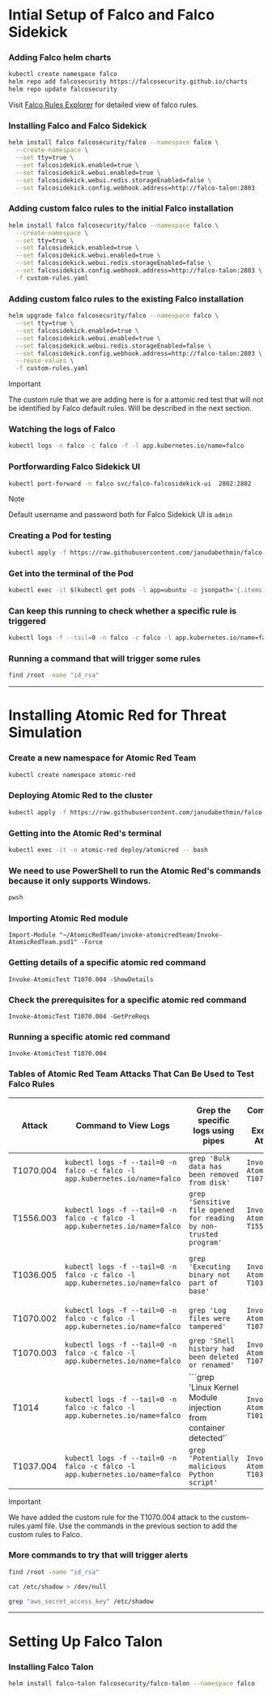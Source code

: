 # Intial Setup of Falco and Falco Sidekick

### Adding Falco helm charts
```sh
kubectl create namespace falco
helm repo add falcosecurity https://falcosecurity.github.io/charts
helm repo update falcosecurity
```

Visit [Falco Rules Explorer](https://thomas.labarussias.fr/falco-rules-explorer/) for detailed view of falco rules.

### Installing Falco and Falco Sidekick
```sh
helm install falco falcosecurity/falco --namespace falco \
  --create-namespace \
  --set tty=true \
  --set falcosidekick.enabled=true \
  --set falcosidekick.webui.enabled=true \
  --set falcosidekick.webui.redis.storageEnabled=false \
  --set falcosidekick.config.webhook.address=http://falco-talon:2803 
```

### Adding custom falco rules to the initial Falco installation
```sh
helm install falco falcosecurity/falco --namespace falco \
  --create-namespace \
  --set tty=true \
  --set falcosidekick.enabled=true \
  --set falcosidekick.webui.enabled=true \
  --set falcosidekick.webui.redis.storageEnabled=false \
  --set falcosidekick.config.webhook.address=http://falco-talon:2803 \
  -f custom-rules.yaml
```

### Adding custom falco rules to the existing Falco installation
```sh
helm upgrade falco falcosecurity/falco --namespace falco \
  --set tty=true \
  --set falcosidekick.enabled=true \
  --set falcosidekick.webui.enabled=true \
  --set falcosidekick.webui.redis.storageEnabled=false \
  --set falcosidekick.config.webhook.address=http://falco-talon:2803 \
  --reuse-values \
  -f custom-rules.yaml
```

> [!IMPORTANT]
> The custom rule that we are adding here is for a attomic red test that will not be identified by Falco default rules. Will be described in the next section.

### Watching the logs of Falco
```sh
kubectl logs -n falco -c falco -f -l app.kubernetes.io/name=falco
```

### Portforwarding Falco Sidekick UI
```sh
kubectl port-forward -n falco svc/falco-falcosidekick-ui  2802:2802
```
> [!NOTE]
> Default username and password both for Falco Sidekick UI is `admin`

### Creating a Pod for testing
```sh
kubectl apply -f https://raw.githubusercontent.com/janudabethmin/falco-setup/refs/heads/main/ubuntu-pod.yaml
```

### Get into the terminal of the Pod
```sh
kubectl exec -it $(kubectl get pods -l app=ubuntu -o jsonpath='{.items[0].metadata.name}') -- /bin/bash
```

### Can keep this running to check whether a specific rule is triggered
```sh
kubectl logs -f --tail=0 -n falco -c falco -l app.kubernetes.io/name=falco | grep 'Warning Grep private keys'
```

### Running a command that will trigger some rules
```sh
find /root -name "id_rsa"
```
---

# Installing Atomic Red for Threat Simulation

### Create a new namespace for Atomic Red Team
```sh
kubectl create namespace atomic-red
```

### Deploying Atomic Red to the cluster
```sh
kubectl apply -f https://raw.githubusercontent.com/janudabethmin/falco-setup/refs/heads/main/atomic-red.yaml
```

### Getting into the Atomic Red's terminal
```sh
kubectl exec -it -n atomic-red deploy/atomicred -- bash
```

### We need to use PowerShell to run the Atomic Red's commands because it only supports Windows.
```sh
pwsh
```
### Importing Atomic Red module
```pwsh
Import-Module "~/AtomicRedTeam/invoke-atomicredteam/Invoke-AtomicRedTeam.psd1" -Force
```
### Getting details of a specific atomic red command
```pwsh
Invoke-AtomicTest T1070.004 -ShowDetails
```
### Check the prerequisites for a specific atomic red command
```pwsh
Invoke-AtomicTest T1070.004 -GetPreReqs
```
### Running a specific atomic red command
```pwsh
Invoke-AtomicTest T1070.004
```

### Tables of Atomic Red Team Attacks That Can Be Used to Test Falco Rules

| Attack    | Command to View Logs | Grep the specific logs using pipes | Command to Execute Attack | Description | Identified by Default Falco Rules? |
|-----------|----------------------|---------------------------|-------------|------------------------------------|------------------|
| T1070.004 | ```kubectl logs -f --tail=0 -n falco -c falco -l app.kubernetes.io/name=falco``` | ```grep 'Bulk data has been removed from disk'``` | ```Invoke-AtomicTest T1070.004``` | Bulk file deletion | Yes |
| T1556.003 | ```kubectl logs -f --tail=0 -n falco -c falco -l app.kubernetes.io/name=falco``` | ```grep 'Sensitive file opened for reading by non-trusted program'``` | ```Invoke-AtomicTest T1556.003``` | Modify Authentication Process | Yes |
| T1036.005 | ```kubectl logs -f --tail=0 -n falco -c falco -l app.kubernetes.io/name=falco``` | ```grep 'Executing binary not part of base'``` | ```Invoke-AtomicTest T1036.005``` | Masquerading: Match Legitimate Name or Location | Yes |
| T1070.002 | ```kubectl logs -f --tail=0 -n falco -c falco -l app.kubernetes.io/name=falco``` | ```grep 'Log files were tampered'``` | ```Invoke-AtomicTest T1070.002``` | Indicator Removal on Host | Yes |
| T1070.003 | ```kubectl logs -f --tail=0 -n falco -c falco -l app.kubernetes.io/name=falco``` | ```grep 'Shell history had been deleted or renamed'``` | ```Invoke-AtomicTest T1070.003``` | Clear Command History | Yes |
| T1014 | ```kubectl logs -f --tail=0 -n falco -c falco -l app.kubernetes.io/name=falco``` | ```grep 'Linux Kernel Module injection from container detected'` | `Invoke-AtomicTest T1014` | Kernel Module Based Rootkit | Yes |
| T1037.004 | ```kubectl logs -f --tail=0 -n falco -c falco -l app.kubernetes.io/name=falco``` | ```grep 'Potentially malicious Python script'``` | ```Invoke-AtomicTest T1037.004``` | Boot Initialization - RC Scripts | No |

> [!IMPORTANT]
> We have added the custom rule for the T1070.004 attack to the custom-rules.yaml file. Use the commands in the previous section to add the custom rules to Falco.

### More commands to try that will trigger alerts

```sh
find /root -name "id_rsa"
```

```sh
cat /etc/shadow > /dev/null
```

```sh
grep "aws_secret_access_key" /etc/shadow
```

---

# Setting Up Falco Talon

### Installing Falco Talon
```sh
helm install falco-talon falcosecurity/falco-talon --namespace falco
```


